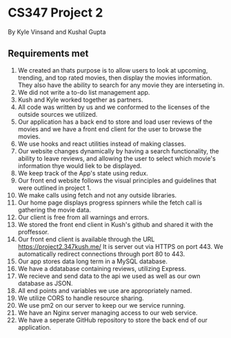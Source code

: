 # CS347 Project 2
By Kyle Vinsand and Kushal Gupta
## Requirements met
1. We created an thats purpose is to allow users to look at upcoming, trending, and top rated movies, then display the movies information. They also have the ability to search for any movie they are interseting in.
2. We did not write a to-do list management app.
3. Kush and Kyle worked together as partners.
4. All code was written by us and we conformed to the licenses of the outside sources we utilized.
5. Our application has a back end to store and load user reviews of the movies and we have a front end client for the user to browse the movies.
6. We use hooks and react utilities instead of making classes.
7. Our website changes dynamically by having a search functionality, the ability to leave reviews, and allowing the user to select which movie's information thye would liek to be displayed.
8. We keep track of the App's state using redux.
9. Our front end website follows the visual principles and guidelines that were outlined in project 1.
10. We make calls using fetch and not any outside libraries.
11. Our home page displays progress spinners while the fetch call is gathering the movie data.
12. Our client is free from all warnings and errors.
13. We stored the front end client  in Kush's github and shared it with the proffessor.
14. Our front end client is available through the URL https://project2.347kush.me/ It is server out via HTTPS on port 443. We automatically redirect connections through port 80 to 443.
15. Our app stores data long term in a MySQL database.
16. We have a ddatabase containing reviews, utilizing Express.
17. We recieve and send data to the api we used as well as our own database as JSON.
18. All end points and variables we use are appropriately named.
19. We utilize CORS to handle resource sharing.
20. We use pm2 on our server to keep our we service running.
21. We have an Nginx server managing access to our web service.
22. We have a seperate GitHub repository to store the back end of our application.

